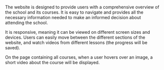 
The website is designed to provide users with a comprehensive overview of the school and its courses. It is easy to navigate and provides all the necessary information needed to make an informed decision about attending the school.

It is responsive, meaning it can be viewed on different screen sizes and devices. Users can easily move between the different sections of the website, and watch videos from different lessons (the progress will be saved). 

On the page containing all courses, when a user hovers over an image, a short video about the course will be displayed.